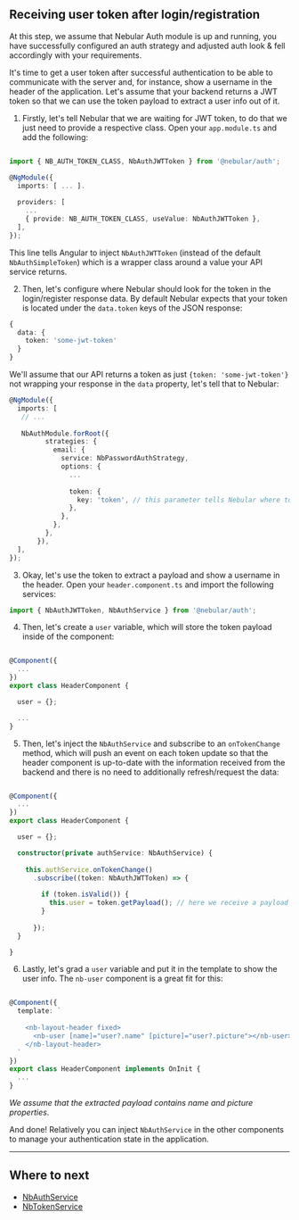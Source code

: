 ## Receiving user token after login/registration

At this step, we assume that Nebular Auth module is up and running, 
you have successfully configured an auth strategy and adjusted auth look & fell accordingly with your requirements.

It's time to get a user token after successful authentication to be able to communicate with the server and, for instance, show a username in the header of the application.
Let's assume that your backend returns a JWT token so that we can use the token payload to extract a user info out of it.

1) Firstly, let's tell Nebular that we are waiting for JWT token, to do that we just need to provide a respective class. Open your `app.module.ts` and add the following:

```typescript

import { NB_AUTH_TOKEN_CLASS, NbAuthJWTToken } from '@nebular/auth';

@NgModule({
  imports: [ ... ].
  
  providers: [
    ...
    { provide: NB_AUTH_TOKEN_CLASS, useValue: NbAuthJWTToken },
  ],
});

```
This line tells Angular to inject `NbAuthJWTToken` (instead of the default `NbAuthSimpleToken`) which is a wrapper class around a value your API service returns.

2) Then, let's configure where Nebular should look for the token in the login/register response data. By default Nebular expects that your token is located under the `data.token` keys of the JSON response:

```typescript
{
  data: {
    token: 'some-jwt-token'
  }
}
```

We'll assume that our API returns a token as just `{token: 'some-jwt-token'}` not wrapping your response in the `data` property, let's tell that to Nebular:

```typescript
@NgModule({
  imports: [
   // ...
    
   NbAuthModule.forRoot({
         strategies: {
           email: {
             service: NbPasswordAuthStrategy,
             options: {
               ...
                
               token: {
                 key: 'token', // this parameter tells Nebular where to look for the token
               },
             },
           },
         },
       }), 
  ],
});
```  


3) Okay, let's use the token to extract a payload and show a username in the header. Open your `header.component.ts` and import the following services:

```typescript
import { NbAuthJWTToken, NbAuthService } from '@nebular/auth';
```

4) Then, let's create a `user` variable, which will store the token payload inside of the component: 

```typescript

@Component({
  ...
})
export class HeaderComponent {

  user = {};

  ...
}
```

5) Then, let's inject the `NbAuthService` and subscribe to an `onTokenChange` method, which will push an event on each token update so that the header component 
is up-to-date with the information received from the backend and there is no need to additionally refresh/request the data:

```typescript

@Component({
  ...
})
export class HeaderComponent {

  user = {};

  constructor(private authService: NbAuthService) {
  
    this.authService.onTokenChange()
      .subscribe((token: NbAuthJWTToken) => {
      
        if (token.isValid()) {
          this.user = token.getPayload(); // here we receive a payload from the token and assigne it to our `user` variable 
        }
        
      });
  }

}
```

6) Lastly, let's grad a `user` variable and put it in the template to show the user info. The `nb-user` component is a great fit for this:


```typescript

@Component({
  template: `
  
    <nb-layout-header fixed>
      <nb-user [name]="user?.name" [picture]="user?.picture"></nb-user>
    </nb-layout-header>
  `
})
export class HeaderComponent implements OnInit {
  ...
}
```
*We assume that the extracted payload contains name and picture properties*.

And done! Relatively you can inject `NbAuthService` in the other components to manage your authentication state in the application.
<hr class="section-end">

## Where to next

- [NbAuthService](#/docs/auth/nbauthservice)
- [NbTokenService](#/docs/auth/nbtokenservice)
